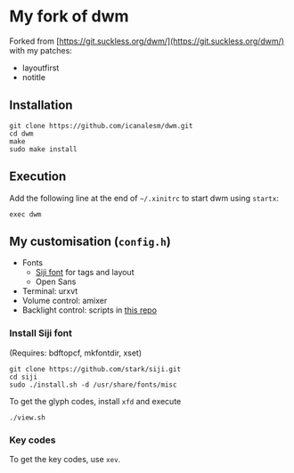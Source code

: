 # My fork of dwm

Forked from [https://git.suckless.org/dwm/](https://git.suckless.org/dwm/) with my patches:

* layoutfirst
* notitle


## Installation

```
git clone https://github.com/icanalesm/dwm.git
cd dwm
make
sudo make install
```


## Execution

Add the following line at the end of `~/.xinitrc` to start dwm using `startx`:
```
exec dwm
```


## My customisation (`config.h`)

* Fonts
  - [Siji font](https://github.com/stark/siji) for tags and layout
  - Open Sans
* Terminal: urxvt
* Volume control: amixer
* Backlight control: scripts in [this repo](https://github.com/icanalesm/openSUSE-installation)

### Install Siji font

(Requires: bdftopcf, mkfontdir, xset)

```
git clone https://github.com/stark/siji.git
cd siji
sudo ./install.sh -d /usr/share/fonts/misc
```

To get the glyph codes, install `xfd` and execute
```
./view.sh
```

### Key codes

To get the key codes, use `xev`.
